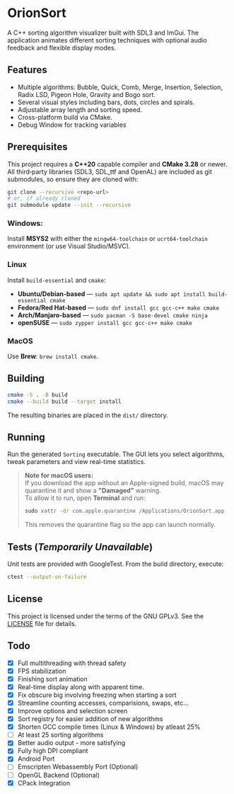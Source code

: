 # OrionSort

A C++ sorting algorithm visualizer built with SDL3 and ImGui. The application animates different sorting techniques with optional audio feedback and flexible display modes.

## Features

- Multiple algorithms: Bubble, Quick, Comb, Merge, Insertion, Selection, Radix LSD, Pigeon Hole, Gravity and Bogo sort.
- Several visual styles including bars, dots, circles and spirals.
- Adjustable array length and sorting speed.
- Cross-platform build via CMake.
- Debug Window for tracking variables

## Prerequisites

This project requires a **C++20** capable compiler and **CMake 3.28** or newer.
All third‑party libraries (SDL3, SDL_ttf and OpenAL) are included as git
submodules, so ensure they are cloned with:

```bash
git clone --recursive <repo-url>
# or, if already cloned
git submodule update --init --recursive
```


### **Windows**: 
Install **MSYS2** with either the `mingw64-toolchain` or `ucrt64-toolchain` environment (or use Visual Studio/MSVC).
  
### **Linux**
Install `build-essential` and `cmake`:

* **Ubuntu/Debian-based** — `sudo apt update && sudo apt install build-essential cmake`
* **Fedora/Red Hat-based** — `sudo dnf install gcc gcc-c++ make cmake`
* **Arch/Manjaro-based** — `sudo pacman -S base-devel cmake ninja`
* **openSUSE** — `sudo zypper install gcc gcc-c++ make cmake`

### **MacOS**
Use **Brew**: `brew install cmake`.


## Building
```bash
cmake -S . -B build
cmake --build build --target install
```

The resulting binaries are placed in the `dist/` directory.

## Running

Run the generated `Sorting` executable. The GUI lets you select algorithms, tweak parameters and view real-time statistics.

> **Note for macOS users:**  
> If you download the app without an Apple-signed build, macOS may quarantine it and show a **"Damaged"** warning.  
> To allow it to run, open **Terminal** and run:
> ```bash
> sudo xattr -dr com.apple.quarantine /Applications/OrionSort.app
> ```
> This removes the quarantine flag so the app can launch normally.


## Tests (_Temporarily Unavailable_)

Unit tests are provided with GoogleTest. From the build directory, execute:

```bash
ctest --output-on-failure
```

## License

This project is licensed under the terms of the GNU GPLv3. See the [LICENSE](LICENSE) file for details.

## Todo

- [x] Full multithreading with thread safety
- [x] FPS stabilization
- [x] Finishing sort animation
- [x] Real-time display along with apparent time.
- [x] Fix obscure big involving freezing when starting a sort
- [x] Streamline counting accesses, comparisions, swaps, etc...
- [x] Improve options and selection screen
- [x] Sort registry for easier addition of new algorithms
- [x] Shorten GCC compile times (Linux & Windows) by atleast 25%
- [ ] At least 25 sorting algorithms
- [x] Better audio output - more satisfying
- [x] Fully high DPI compliant
- [x] Android Port
- [ ] Emscripten Webassembly Port (Optional)
- [ ] OpenGL Backend (Optional)
- [x] CPack Integration
